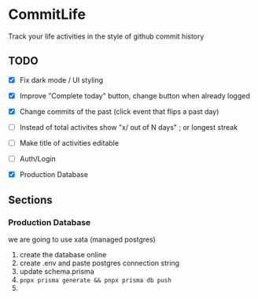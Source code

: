 # CommitLife

Track your life activities in the style of github commit history

## TODO
- [x] Fix dark mode / UI styling
- [x] Improve "Complete today" button, change button when already logged
- [x] Change commits of the past (click event that flips a past day)
- [ ] Instead of total activites show "x/ out of N days" ; or longest streak
- [ ] Make title of activities editable

- [ ] Auth/Login
- [x] Production Database


## Sections

### Production Database
we are going to use xata (managed postgres)
1. create the database online
2. create .env and paste postgres connection string
3. update schema.prisma
4. ```pnpx prisma generate && pnpx prisma db push```
5.

